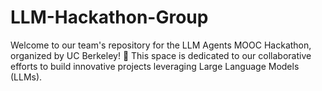 # LLM-Hackathon-Group

Welcome to our team's repository for the LLM Agents MOOC Hackathon, organized by UC Berkeley! 🚀 This space is dedicated to our collaborative efforts to build innovative projects leveraging Large Language Models (LLMs).
